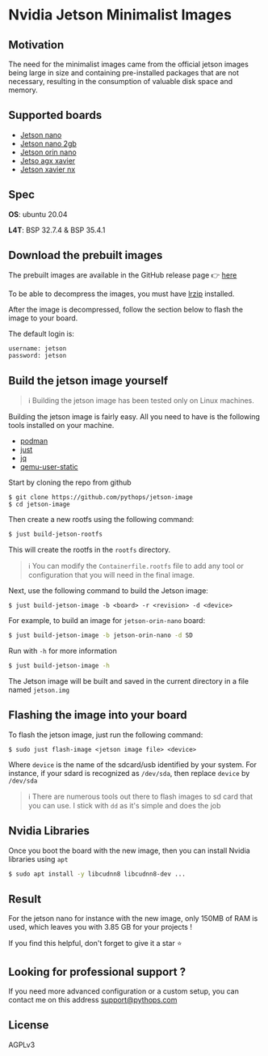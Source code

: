 # Nvidia Jetson Minimalist Images

## Motivation

The need for the minimalist images came from the official jetson images being large in size and containing pre-installed packages that are not necessary, resulting in the consumption of valuable disk space and memory.

## Supported boards

- [Jetson nano]()
- [Jetson nano 2gb]()
- [Jetson orin nano]()
- [Jetso agx xavier]()
- [Jetson xavier nx]()

## Spec

**OS**: ubuntu 20.04

**L4T**: BSP 32.7.4 & BSP 35.4.1

## Download the prebuilt images

The prebuilt images are available in the GitHub release page 👉 [here](https://github.com/pythops/jetson-image/releases)

To be able to decompress the images, you must have [lrzip](https://github.com/ckolivas/lrzip) installed.

After the image is decompressed, follow the section below to flash the image to your board.

The default login is:

```
username: jetson
password: jetson
```

## Build the jetson image yourself

> ℹ️
> Building the jetson image has been tested only on Linux machines.

Building the jetson image is fairly easy. All you need to have is the following tools installed on your machine.

- [podman](https://github.com/containers/podman)
- [just](https://github.com/casey/just)
- [jq](https://github.com/stedolan/jq)
- [qemu-user-static]()

Start by cloning the repo from github

```
$ git clone https://github.com/pythops/jetson-image
$ cd jetson-image
```

Then create a new rootfs using the following command:

```bash
$ just build-jetson-rootfs
```

This will create the rootfs in the `rootfs` directory.

> ℹ️
> You can modify the `Containerfile.rootfs` file to add any tool or configuration that you will need in the final image.

Next, use the following command to build the Jetson image:

```
$ just build-jetson-image -b <board> -r <revision> -d <device>
```

For example, to build an image for `jetson-orin-nano` board:

```bash
$ just build-jetson-image -b jetson-orin-nano -d SD
```

Run with `-h` for more information

```bash
$ just build-jetson-image -h
```

The Jetson image will be built and saved in the current directory in a file named `jetson.img`

## Flashing the image into your board

To flash the jetson image, just run the following command:

```
$ sudo just flash-image <jetson image file> <device>
```

Where `device` is the name of the sdcard/usb identified by your system.
For instance, if your sdard is recognized as `/dev/sda`, then replace `device` by `/dev/sda`

> ℹ️
> There are numerous tools out there to flash images to sd card that you can use. I stick with `dd` as it's simple and does the job

## Nvidia Libraries

Once you boot the board with the new image, then you can install Nvidia libraries using `apt`

```bash
$ sudo apt install -y libcudnn8 libcudnn8-dev ...
```

## Result

For the jetson nano for instance with the new image, only 150MB of RAM is used, which leaves you with 3.85 GB for your projects !

If you find this helpful, don't forget to give it a star ⭐

## Looking for professional support ?

If you need more advanced configuration or a custom setup, you can contact me on this address support@pythops.com

## License

AGPLv3
